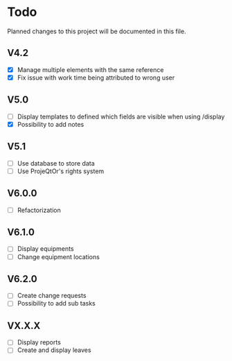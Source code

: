 # Todo
Planned changes to this project will be documented in this file.

## V4.2
 * [x] Manage multiple elements with the same reference
 * [x] Fix issue with work time being attributed to wrong user

## V5.0
 * [ ] Display templates to defined which fields are visible when using /display
 * [x] Possibility to add notes

## V5.1
 * [ ] Use database to store data
 * [ ] Use ProjeQtOr's rights system

## V6.0.0
 * [ ] Refactorization

## V6.1.0
 * [ ] Display equipments
 * [ ] Change equipment locations

## V6.2.0
 * [ ] Create change requests
 * [ ] Possibility to add sub tasks

## VX.X.X
 * [ ] Display reports
 * [ ] Create and display leaves
